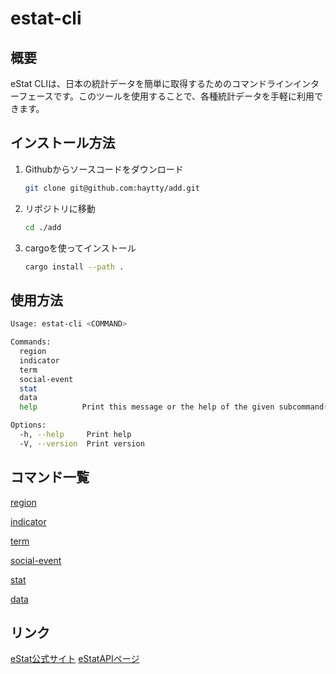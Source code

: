 # estat-cli

## 概要

eStat CLIは、日本の統計データを簡単に取得するためのコマンドラインインターフェースです。このツールを使用することで、各種統計データを手軽に利用できます。

## インストール方法

1. Githubからソースコードをダウンロード
    ```bash
    git clone git@github.com:haytty/add.git
    ```
2. リポジトリに移動
    ```bash
    cd ./add
    ```
3. cargoを使ってインストール
    ```bash
    cargo install --path .
    ```

## 使用方法

```bash
Usage: estat-cli <COMMAND>

Commands:
  region        
  indicator     
  term          
  social-event  
  stat          
  data          
  help          Print this message or the help of the given subcommand(s)

Options:
  -h, --help     Print help
  -V, --version  Print version

```

## コマンド一覧

[region](https://github.com/haytty/estat-cli/blob/master/src/cli/region/README.md)

[indicator](https://github.com/haytty/estat-cli/blob/master/src/cli/indicator/README.md)

[term](https://github.com/haytty/estat-cli/blob/master/src/cli/term/README.md)

[social-event](https://github.com/haytty/estat-cli/blob/master/src/cli/social_event/README.md)

[stat](https://github.com/haytty/estat-cli/blob/master/src/cli/stat/README.md)

[data](https://github.com/haytty/estat-cli/blob/master/src/cli/data/README.md)

## リンク

[eStat公式サイト](https://www.e-stat.go.jp/)
[eStatAPIページ](https://dashboard.e-stat.go.jp/static/api)
